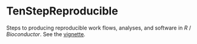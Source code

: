 # TenStepReproducible

Steps to producing reproducible work flows, analyses, and software in
_R_ / _Bioconductor_. See the [vignette][].

[vignette]: https://github.com/Bioconductor/TenStepReproducible/tree/master/vignettes/TenStepReproducible.Rmd
